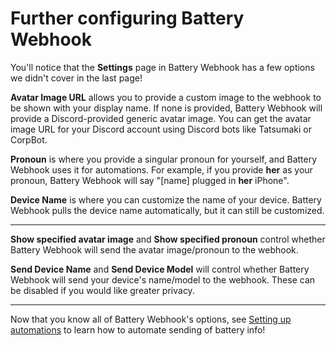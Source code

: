 # Further configuring Battery Webhook

You'll notice that the **Settings** page in Battery Webhook has a few options we didn't cover in the last page!

**Avatar Image URL** allows you to provide a custom image to the webhook to be shown with your display name. If none is provided, Battery Webhook will provide a Discord-provided generic avatar image. You can get the avatar image URL for your Discord account using Discord bots like Tatsumaki or CorpBot.

**Pronoun** is where you provide a singular pronoun for yourself, and Battery Webhook uses it for automations. For example, if you provide **her** as your pronoun, Battery Webhook will say "\[name] plugged in **her** iPhone".

**Device Name** is where you can customize the name of your device. Battery Webhook pulls the device name automatically, but it can still be customized.

***

**Show specified avatar image** and **Show specified pronoun** control whether Battery Webhook will send the avatar image/pronoun to the webhook.

**Send Device Name** and **Send Device Model** will control whether Battery Webhook will send your device's name/model to the webhook. These can be disabled if you would like greater privacy.

***

Now that you know all of Battery Webhook's options, see [Setting up automations](setting-up-automations.md) to learn how to automate sending of battery info!
